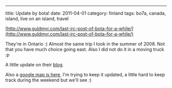---
title: Update by bota!
date: 2011-04-01
category: finland
tags: bo7a, canada, island, live on an island, travel

[http://www.guldmyr.com/last-irc-post-of-bota-for-a-while/](http://www.guldmyr.com/last-irc-post-of-bota-for-a-while/)

They're in Ontario :) Almost the same trip I took in the summer of 2008. Not that you have much choice going east. Also I did not do it in a moving truck :p

A little update on their [blog](http://bo7a.org/home/node/21 "on bo7a.org").

Also a [google map is here](http://goo.gl/Re8Wd  "botamap"), I'm trying to keep it updated, a little hard to keep track during the weekend but we'll see :)
